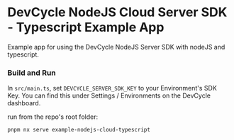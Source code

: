 # DevCycle NodeJS Cloud Server SDK - Typescript Example App

Example app for using the DevCycle NodeJS Server SDK with nodeJS and typescript.

### Build and Run

In `src/main.ts`, set `DEVCYCLE_SERVER_SDK_KEY` to your Environment's SDK Key.
You can find this under Settings / Environments on the DevCycle dashboard.

run from the repo's root folder:

```pnpm nx serve example-nodejs-cloud-typescript```
